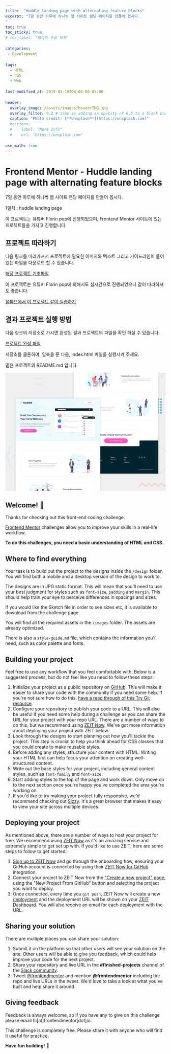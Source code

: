 ```yaml
---
title:  "Huddle landing page with alternating feature blocks"
excerpt: "7일 동안 하루에 하나씩 웹 사이트 랜딩 페이지를 만들어 봅시다.
"
toc: true
toc_sticky: true
# toc_label: "페이지 주요 목차"

categories:
 - Development

tags:
  - HTML
  - CSS
  - Web
  
last_modified_at: 2019-03-10T08:06:00-05:00

header:
  overlay_image: /assets/images/headerIMG.jpg
  overlay_filter: 0.2 # same as adding an opacity of 0.5 to a black background
  caption: "Photo credit: [**Unsplash**](https://unsplash.com)"
  #actions:
  #  - label: "More Info"
  #    url: "https://unsplash.com"

use_math: true
---
```


# Frontend Mentor - Huddle landing page with alternating feature blocks

7일 동안 하루에 하나씩 웹 사이트 랜딩 페이지를 만들어 봅시다.

1일차 : huddle landing page 

이 프로젝트는 유튜버 Florin pop에 진행되었으며, Frontend Mentor 사이트에 있는 프로젝트들을 가지고 진행합니다.

## 프로젝트 따라하기

다음 링크를 따라가셔서 프로젝트에 필요한 이미지와 텍스트 그리고 가이드라인이 들어있는 파일을 다운로드 할 수 있습니다.

[해당 프로젝트 기초파일](https://www.frontendmentor.io/challenges/huddle-landing-page-with-alternating-feature-blocks-5ca5f5981e82137ec91a5100) 

이 프로젝트는 유튜버 Florin pop에 의해서도 실시간으로 진행되었으니 같이 따라하셔도 좋습니다. 

[유튜브에서 이 프로젝트 같이 실습하기](https://www.youtube.com/watch?v=wnb-BfjR-oo&t=1027s)

## 결과 프로젝트 실행 방법

다음 링크의 저장소로 가시면 완성된 결과 프로젝트의 파일을 확인 하실 수 있습니다.

[프로젝트 완성 파일](https://github.com/lemidia/huddle-landing-page)

저장소를 클론하여, 압축을 푼 다음, index.html 파일을 실행시켜 주세요.

밑은 프로젝트의 README.md 입니다.

![Design preview for the Huddle landing page with alternating feature blocks coding challenge](/assets/images/desktop-preview.jpg)

## Welcome! 👋

Thanks for checking out this front-end coding challenge.

[Frontend Mentor](https://www.frontendmentor.io) challenges allow you to improve your skills in a real-life workflow.

**To do this challenges, you need a basic understanding of HTML and CSS.**

## Where to find everything

Your task is to build out the project to the designs inside the `/design` folder. You will find both a mobile and a desktop version of the design to work to. 

The designs are in JPG static format. This will mean that you'll need to use your best judgment for styles such as `font-size`, `padding` and `margin`. This should help train your eye to perceive differences in spacings and sizes.

If you would like the Sketch file in order to see sizes etc, it is available to download from the challenge page.

You will find all the required assets in the `/images` folder. The assets are already optimized.

There is also a `style-guide.md` file, which contains the information you'll need, such as color palette and fonts.

## Building your project

Feel free to use any workflow that you feel comfortable with. Below is a suggested process, but do not feel like you need to follow these steps:

1. Initialize your project as a public repository on [GitHub](https://github.com/). This will make it easier to share your code with the community if you need some help. If you're not sure how to do this, [have a read through of this Try Git resource](https://try.github.io/).
2. Configure your repository to publish your code to a URL. This will also be useful if you need some help during a challenge as you can share the URL for your project with your repo URL. There are a number of ways to do this, but we recommend using [ZEIT Now](http://bit.ly/fem-zeit). We've got more information about deploying your project with ZEIT below.
3. Look through the designs to start planning out how you'll tackle the project. This step is crucial to help you think ahead for CSS classes that you could create to make reusable styles.
4. Before adding any styles, structure your content with HTML. Writing your HTML first can help focus your attention on creating well-structured content.
5. Write out the base styles for your project, including general content styles, such as `font-family` and `font-size`.
6. Start adding styles to the top of the page and work down. Only move on to the next section once you're happy you've completed the area you're working on.
7. If you'd like to try making your project fully responsive, we'd recommend checking out [Sizzy](http://bit.ly/fem-sizzy). It's a great browser that makes it easy to view your site across multiple devices.

## Deploying your project

As mentioned above, there are a number of ways to host your project for free. We recommend using [ZEIT Now](http://bit.ly/fem-zeit) as it's an amazing service and extremely simple to get set up with. If you'd like to use ZEIT, here are some steps to follow to get started:

1. [Sign up to ZEIT Now](http://bit.ly/fem-zeit-signup) and go through the onboarding flow, ensuring your GitHub account is connected by using their [ZEIT Now for GitHub](https://zeit.co/docs/v2/git-integrations/zeit-now-for-github) integration.
2. Connect your project to ZEIT Now from the ["Create a new project" page](https://zeit.co/new), using the "New Project From GitHub" button and selecting the project you want to deploy.
3. Once connected, every time you `git push`, ZEIT Now will create a new [deployment](https://zeit.co/docs/v2/platform/deployments) and the deployment URL will be shown on your [ZEIT Dashboard](https://zeit.co/dashboard). You will also receive an email for each deployment with the URL.

## Sharing your solution

There are multiple places you can share your solution:

1. Submit it on the platform so that other users will see your solution on the site. Other users will be able to give you feedback, which could help improve your code for the next project.
2. Share your repository and live URL in the **#finished-projects** channel of the [Slack community](https://www.frontendmentor.io/slack).
3. Tweet [@frontendmentor](https://twitter.com/frontendmentor) and mention **@frontendmentor** including the repo and live URLs in the tweet. We'd love to take a look at what you've built and help share it around.

## Giving feedback

Feedback is always welcome, so if you have any to give on this challenge please email hi[at]frontendmentor[dot]io.

This challenge is completely free. Please share it with anyone who will find it useful for practice.

**Have fun building!** 🚀
